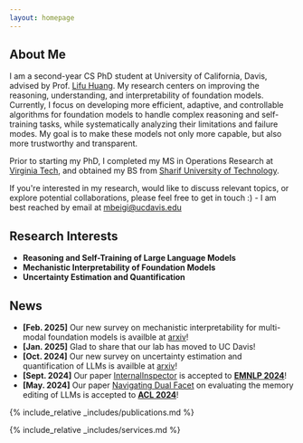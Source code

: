 ```yaml
---
layout: homepage
---
```


## About Me

I am a second-year CS PhD student at University of California, Davis, advised by Prof. [Lifu Huang](https://wilburone.github.io/). My research centers on improving the reasoning, understanding, and interpretability of foundation models. Currently, I focus on  developing more efficient, adaptive, and controllable algorithms for foundation models to handle complex reasoning and self-training tasks, while systematically analyzing their limitations and failure modes. My goal is to make these models not only more capable, but also more trustworthy and transparent.

Prior to starting my PhD, I completed my MS in Operations Research at [Virginia Tech](https://www.ise.vt.edu/), and obtained my BS from [Sharif University of Technology](https://en.sharif.edu/). 

If you're interested in my research, would like to discuss relevant topics, or explore potential collaborations, please feel free to get in touch :) - I am best reached by email at [mbeigi@ucdavis.edu](mailto:mbeigi@ucdavis.edu)


## Research Interests

- **Reasoning and Self-Training of Large Language Models**
- **Mechanistic Interpretability of Foundation Models**
- **Uncertainty Estimation and Quantification**

## News
- **[Feb. 2025]** Our new survey on mechanistic interpretability for multi-modal foundation models is availble at [arxiv](https://arxiv.org/abs/2502.17516)!
- **[Jan. 2025]** Glad to share that our lab has moved to UC Davis!
- **[Oct. 2024]** Our new survey on uncertainty estimation and quantification of LLMs is availble at [arxiv](https://arxiv.org/abs/2410.20199)!
- **[Sept. 2024]** Our paper [InternalInspector](https://arxiv.org/abs/2406.12053) is accepted to [**EMNLP 2024**](https://2024.emnlp.org/)! 
- **[May. 2024]** Our paper [Navigating Dual Facet](https://arxiv.org/abs/2402.11122) on evaluating the memory editing of LLMs is accepted to [**ACL 2024**](https://2024.aclweb.org/)!

{% include_relative _includes/publications.md %}

{% include_relative _includes/services.md %}
